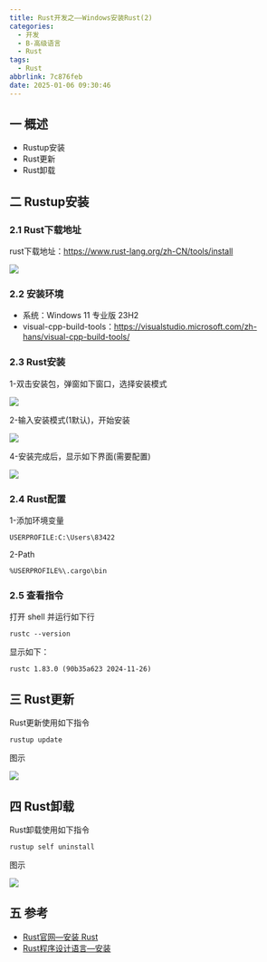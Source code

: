 ```yaml
---
title: Rust开发之——Windows安装Rust(2)
categories:
  - 开发
  - B-高级语言
  - Rust
tags:
  - Rust
abbrlink: 7c876feb
date: 2025-01-06 09:30:46
---
```

## 一 概述

* Rustup安装
* Rust更新
* Rust卸载

<!--more-->

## 二 Rustup安装

### 2.1 Rust下载地址

rust下载地址：https://www.rust-lang.org/zh-CN/tools/install

![][1]

### 2.2 安装环境

* 系统：Windows 11 专业版 23H2
* visual-cpp-build-tools：https://visualstudio.microsoft.com/zh-hans/visual-cpp-build-tools/

### 2.3 Rust安装

1-双击安装包，弹窗如下窗口，选择安装模式

![][2]

2-输入安装模式(1默认)，开始安装

![][3]

4-安装完成后，显示如下界面(需要配置)

![][4]

### 2.4 Rust配置

1-添加环境变量

```
USERPROFILE:C:\Users\83422
```

2-Path

```
%USERPROFILE%\.cargo\bin
```

### 2.5 查看指令

打开 shell 并运行如下行

```
rustc --version
```

显示如下：

```
rustc 1.83.0 (90b35a623 2024-11-26)
```

## 三 Rust更新

Rust更新使用如下指令

```
rustup update
```

图示

![][5]

## 四 Rust卸载

Rust卸载使用如下指令

```
rustup self uninstall
```

图示

![][6]

## 五 参考

* [Rust官网—安装 Rust](https://www.rust-lang.org/zh-CN/tools/install)
* [Rust程序设计语言—安装](https://rust.bootcss.com/ch01-01-installation.html)


[1]:https://cdn.jsdelivr.net/gh/PGzxc/CDN/blog-rust/rust-2-install-web-1.png
[2]:https://cdn.jsdelivr.net/gh/PGzxc/CDN/blog-rust/rust-2-install-opt-2.png
[3]:https://cdn.jsdelivr.net/gh/PGzxc/CDN/blog-rust/rust-2-install-start-3.png
[4]:https://cdn.jsdelivr.net/gh/PGzxc/CDN/blog-rust/rust-2-install-finish-4.png
[5]:https://cdn.jsdelivr.net/gh/PGzxc/CDN/blog-rust/rust-2-update-cmd-5.png
[6]:https://cdn.jsdelivr.net/gh/PGzxc/CDN/blog-rust/rust-2-uninstall-cmd-6.png
